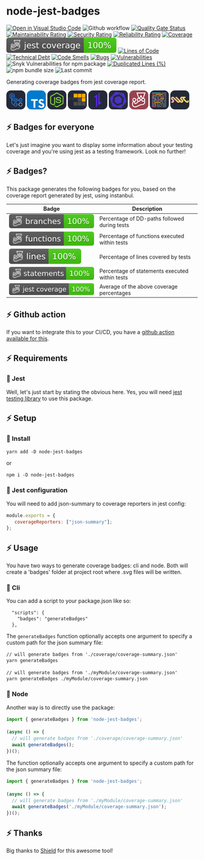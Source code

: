 # node-jest-badges

[![Open in Visual Studio Code](https://img.shields.io/static/v1?logo=visualstudiocode&label=&message=Open%20in%20Visual%20Studio%20Code&labelColor=2c2c32&color=007acc&logoColor=007acc)](https://github.dev/jpb06/node-jest-badges)
![Github workflow](https://img.shields.io/github/workflow/status/jpb06/node-jest-badges/Tests?label=last%20workflow&logo=github-actions)
[![Quality Gate Status](https://sonarcloud.io/api/project_badges/measure?project=jpb06_node-jest-badges&metric=alert_status)](https://sonarcloud.io/summary/new_code?id=jpb06_node-jest-badges)
[![Maintainability Rating](https://sonarcloud.io/api/project_badges/measure?project=jpb06_node-jest-badges&metric=sqale_rating)](https://sonarcloud.io/dashboard?id=jpb06_node-jest-badges)
[![Security Rating](https://sonarcloud.io/api/project_badges/measure?project=jpb06_node-jest-badges&metric=security_rating)](https://sonarcloud.io/dashboard?id=jpb06_node-jest-badges)
[![Reliability Rating](https://sonarcloud.io/api/project_badges/measure?project=jpb06_node-jest-badges&metric=reliability_rating)](https://sonarcloud.io/dashboard?id=jpb06_node-jest-badges)
[![Coverage](https://sonarcloud.io/api/project_badges/measure?project=jpb06_node-jest-badges&metric=coverage)](https://sonarcloud.io/dashboard?id=jpb06_node-jest-badges)
![Coverage](./badges/coverage-jest%20coverage.svg)
[![Lines of Code](https://sonarcloud.io/api/project_badges/measure?project=jpb06_node-jest-badges&metric=ncloc)](https://sonarcloud.io/summary/new_code?id=jpb06_node-jest-badges)
[![Technical Debt](https://sonarcloud.io/api/project_badges/measure?project=jpb06_node-jest-badges&metric=sqale_index)](https://sonarcloud.io/summary/new_code?id=jpb06_node-jest-badges)
[![Code Smells](https://sonarcloud.io/api/project_badges/measure?project=jpb06_node-jest-badges&metric=code_smells)](https://sonarcloud.io/dashboard?id=jpb06_node-jest-badges)
[![Bugs](https://sonarcloud.io/api/project_badges/measure?project=jpb06_node-jest-badges&metric=bugs)](https://sonarcloud.io/summary/new_code?id=jpb06_node-jest-badges)
[![Vulnerabilities](https://sonarcloud.io/api/project_badges/measure?project=jpb06_node-jest-badges&metric=vulnerabilities)](https://sonarcloud.io/summary/new_code?id=jpb06_node-jest-badges)
![Snyk Vulnerabilities for npm package](https://img.shields.io/snyk/vulnerabilities/npm/node-jest-badges?label=snyk%20vulnerabilities)
[![Duplicated Lines (%)](https://sonarcloud.io/api/project_badges/measure?project=jpb06_node-jest-badges&metric=duplicated_lines_density)](https://sonarcloud.io/dashboard?id=jpb06_node-jest-badges)
![npm bundle size](https://img.shields.io/bundlephobia/min/node-jest-badges)
![Last commit](https://img.shields.io/github/last-commit/jpb06/node-jest-badges?logo=git)

Generating coverage badges from jest coverage report.

<!-- readme-package-icons start -->

<p align="left"><a href="https://docs.github.com/en/actions" target="_blank"><img height="50" src="https://raw.githubusercontent.com/jpb06/jpb06/master/icons/GithubActions-Dark.svg" /></a>&nbsp;<a href="https://www.typescriptlang.org/docs/" target="_blank"><img height="50" src="https://raw.githubusercontent.com/jpb06/jpb06/master/icons/TypeScript.svg" /></a>&nbsp;<a href="https://nodejs.org/en/docs/" target="_blank"><img height="50" src="https://raw.githubusercontent.com/jpb06/jpb06/master/icons/NodeJS-Dark.svg" /></a>&nbsp;<a href="https://pnpm.io/motivation" target="_blank"><img height="50" src="https://raw.githubusercontent.com/jpb06/jpb06/master/icons/Pnpm-Dark.svg" /></a>&nbsp;<a href="https://axios-http.com/fr/docs/intro" target="_blank"><img height="50" src="https://raw.githubusercontent.com/jpb06/jpb06/master/icons/Axios-Dark.svg" /></a>&nbsp;<a href="https://eslint.org/docs/latest/" target="_blank"><img height="50" src="https://raw.githubusercontent.com/jpb06/jpb06/master/icons/Eslint-Dark.svg" /></a>&nbsp;<a href="https://jestjs.io/docs/getting-started" target="_blank"><img height="50" src="https://raw.githubusercontent.com/jpb06/jpb06/master/icons/Jest.svg" /></a>&nbsp;<a href="https://prettier.io/docs/en/index.html" target="_blank"><img height="50" src="https://raw.githubusercontent.com/jpb06/jpb06/master/icons/Prettier-Dark.svg" /></a>&nbsp;<a href="https://swc.rs/docs/getting-started" target="_blank"><img height="50" src="https://raw.githubusercontent.com/jpb06/jpb06/master/icons/Swc-Dark.svg" /></a></p>

<!-- readme-package-icons end -->

## ⚡ Badges for everyone

Let's just imagine you want to display some information about your testing coverage and you're using jest as a testing framework. Look no further!

## ⚡ Badges?

This package generates the following badges for you, based on the coverage report generated by jest, using instanbul.

| Badge                                                   | Description                                    |
| ------------------------------------------------------- | ---------------------------------------------- |
| ![Branches](./badges/coverage-branches.svg)             | Percentage of DD-paths followed during tests   |
| ![Functions](./badges/coverage-functions.svg)           | Percentage of functions executed within tests  |
| ![Lines](./badges/coverage-lines.svg)                   | Percentage of lines covered by tests           |
| ![Statements](./badges/coverage-statements.svg)         | Percentage of statements executed within tests |
| ![Jest coverage](./badges/coverage-jest%20coverage.svg) | Average of the above coverage percentages      |

## ⚡ Github action

If you want to integrate this to your CI/CD, you have a [github action available for this](https://github.com/marketplace/actions/jest-badges-generation-action).

## ⚡ Requirements

### 🔶 Jest

Well, let's just start by stating the obvious here. Yes, you will need [jest testing library](https://jestjs.io/) to use this package.

## ⚡ Setup

### 🔶 Install

```shell
yarn add -D node-jest-badges
```

or

```shell
npm i -D node-jest-badges
```

### 🔶 Jest configuration

You will need to add json-summary to coverage reporters in jest config:

```javascript
module.exports = {
   coverageReporters: ["json-summary"];
};
```

## ⚡ Usage

You have two ways to generate coverage badges: cli and node. Both will create a 'badges' folder at project root where .svg files will be written.

### 🔶 Cli

You can add a script to your package.json like so:

```shell
  "scripts": {
    "badges": "generateBadges"
  },
```

The `generateBadges` function optionally accepts one argument to specify a custom path for the json summary file:

```shell
// will generate badges from './coverage/coverage-summary.json'
yarn generateBadges

// will generate badges from './myModule/coverage-summary.json'
yarn generateBadges ./myModule/coverage-summary.json
```

### 🔶 Node

Another way is to directly use the package:

```javascript
import { generateBadges } from 'node-jest-badges';

(async () => {
  // will generate badges from './coverage/coverage-summary.json'
  await generateBadges();
})();
```

The function optionally accepts one argument to specify a custom path for the json summary file:

```javascript
import { generateBadges } from 'node-jest-badges';

(async () => {
  // will generate badges from './myModule/coverage-summary.json'
  await generateBadges('./myModule/coverage-summary.json');
})();
```

## ⚡ Thanks

Big thanks to [Shield](https://github.com/badges/shields) for this awesome tool!

